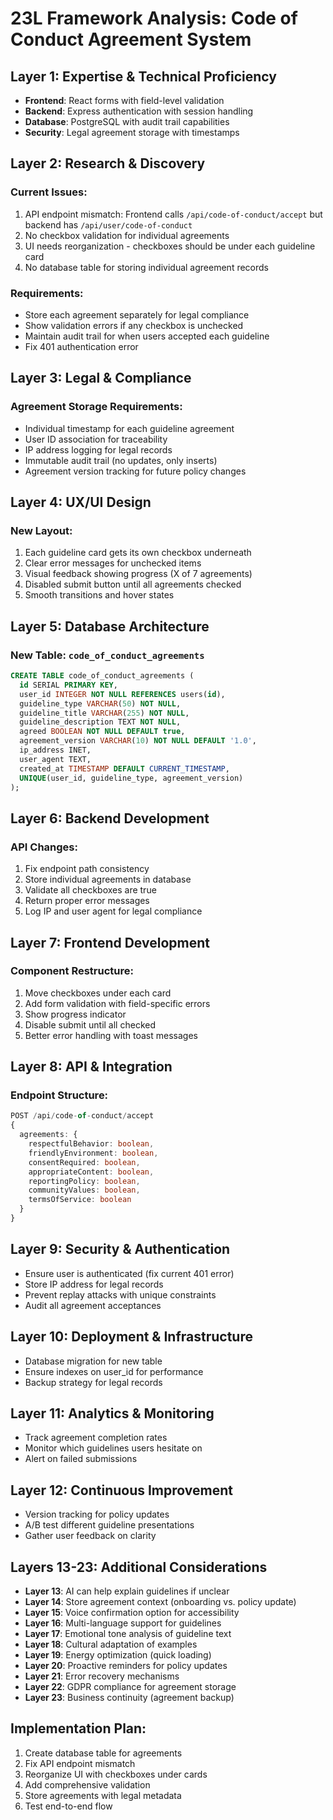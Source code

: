 # 23L Framework Analysis: Code of Conduct Agreement System

## Layer 1: Expertise & Technical Proficiency
- **Frontend**: React forms with field-level validation
- **Backend**: Express authentication with session handling
- **Database**: PostgreSQL with audit trail capabilities
- **Security**: Legal agreement storage with timestamps

## Layer 2: Research & Discovery
### Current Issues:
1. API endpoint mismatch: Frontend calls `/api/code-of-conduct/accept` but backend has `/api/user/code-of-conduct`
2. No checkbox validation for individual agreements
3. UI needs reorganization - checkboxes should be under each guideline card
4. No database table for storing individual agreement records

### Requirements:
- Store each agreement separately for legal compliance
- Show validation errors if any checkbox is unchecked
- Maintain audit trail for when users accepted each guideline
- Fix 401 authentication error

## Layer 3: Legal & Compliance
### Agreement Storage Requirements:
- Individual timestamp for each guideline agreement
- User ID association for traceability
- IP address logging for legal records
- Immutable audit trail (no updates, only inserts)
- Agreement version tracking for future policy changes

## Layer 4: UX/UI Design
### New Layout:
1. Each guideline card gets its own checkbox underneath
2. Clear error messages for unchecked items
3. Visual feedback showing progress (X of 7 agreements)
4. Disabled submit button until all agreements checked
5. Smooth transitions and hover states

## Layer 5: Database Architecture
### New Table: `code_of_conduct_agreements`
```sql
CREATE TABLE code_of_conduct_agreements (
  id SERIAL PRIMARY KEY,
  user_id INTEGER NOT NULL REFERENCES users(id),
  guideline_type VARCHAR(50) NOT NULL,
  guideline_title VARCHAR(255) NOT NULL,
  guideline_description TEXT NOT NULL,
  agreed BOOLEAN NOT NULL DEFAULT true,
  agreement_version VARCHAR(10) NOT NULL DEFAULT '1.0',
  ip_address INET,
  user_agent TEXT,
  created_at TIMESTAMP DEFAULT CURRENT_TIMESTAMP,
  UNIQUE(user_id, guideline_type, agreement_version)
);
```

## Layer 6: Backend Development
### API Changes:
1. Fix endpoint path consistency
2. Store individual agreements in database
3. Validate all checkboxes are true
4. Return proper error messages
5. Log IP and user agent for legal compliance

## Layer 7: Frontend Development
### Component Restructure:
1. Move checkboxes under each card
2. Add form validation with field-specific errors
3. Show progress indicator
4. Disable submit until all checked
5. Better error handling with toast messages

## Layer 8: API & Integration
### Endpoint Structure:
```typescript
POST /api/code-of-conduct/accept
{
  agreements: {
    respectfulBehavior: boolean,
    friendlyEnvironment: boolean,
    consentRequired: boolean,
    appropriateContent: boolean,
    reportingPolicy: boolean,
    communityValues: boolean,
    termsOfService: boolean
  }
}
```

## Layer 9: Security & Authentication
- Ensure user is authenticated (fix current 401 error)
- Store IP address for legal records
- Prevent replay attacks with unique constraints
- Audit all agreement acceptances

## Layer 10: Deployment & Infrastructure
- Database migration for new table
- Ensure indexes on user_id for performance
- Backup strategy for legal records

## Layer 11: Analytics & Monitoring
- Track agreement completion rates
- Monitor which guidelines users hesitate on
- Alert on failed submissions

## Layer 12: Continuous Improvement
- Version tracking for policy updates
- A/B test different guideline presentations
- Gather user feedback on clarity

## Layers 13-23: Additional Considerations
- **Layer 13**: AI can help explain guidelines if unclear
- **Layer 14**: Store agreement context (onboarding vs. policy update)
- **Layer 15**: Voice confirmation option for accessibility
- **Layer 16**: Multi-language support for guidelines
- **Layer 17**: Emotional tone analysis of guideline text
- **Layer 18**: Cultural adaptation of examples
- **Layer 19**: Energy optimization (quick loading)
- **Layer 20**: Proactive reminders for policy updates
- **Layer 21**: Error recovery mechanisms
- **Layer 22**: GDPR compliance for agreement storage
- **Layer 23**: Business continuity (agreement backup)

## Implementation Plan:
1. Create database table for agreements
2. Fix API endpoint mismatch
3. Reorganize UI with checkboxes under cards
4. Add comprehensive validation
5. Store agreements with legal metadata
6. Test end-to-end flow